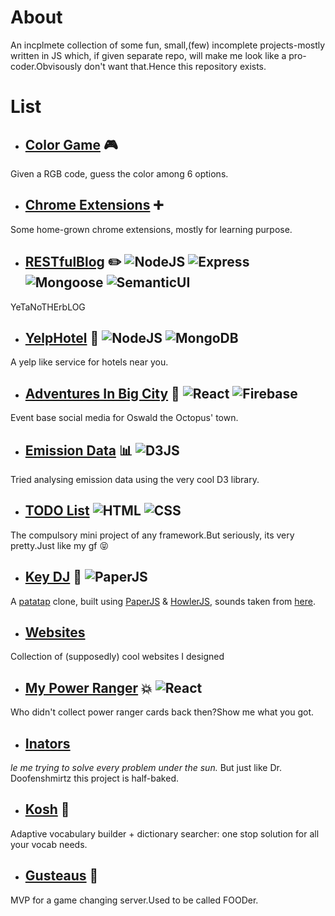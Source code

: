 # About
An incplmete collection of some fun, small,(few) incomplete projects-mostly written in JS which, if given separate repo, will make me look like a pro-coder.Obvisously don't want that.Hence this repository exists.

# List
* ## [Color Game](https://github.com/aayush4vedi/JavaTheHut/tree/colorgame) :video_game:
Given a RGB code, guess the color among 6 options.

* ## [Chrome Extensions](https://github.com/aayush4vedi/JavaTheHut/tree/chromeExt) :heavy_plus_sign:
Some home-grown chrome extensions, mostly for learning purpose.

* ## [RESTfulBlog](https://github.com/aayush4vedi/JavaTheHut/tree/restfulBlog) :pencil2: <img src="https://img.shields.io/badge/NodeJS-8FD400" alt="NodeJS"> <img src="https://img.shields.io/badge/Express-f7347a" alt="Express"> <img src="https://img.shields.io/badge/Mongoose-7fe5f0" alt="Mongoose"> <img src="https://img.shields.io/badge/SemanticUI-ff7373" alt="SemanticUI">
YeTaNoTHErbLOG

* ## [YelpHotel](https://github.com/aayush4vedi/JavaTheHut/tree/yelpHotel) :hotel: <img src="https://img.shields.io/badge/NodeJS-8FD400" alt="NodeJS"> <img src="https://img.shields.io/badge/MongoDB-E27D06" alt="MongoDB">

A yelp like service for hotels near you.

* ## [Adventures In Big City](https://github.com/aayush4vedi/JavaTheHut/tree/advInBigCity) :octopus:  <img src="https://img.shields.io/badge/React-C3190B" alt="React"> <img src="https://img.shields.io/badge/Firebase-E27D06" alt="Firebase">

Event base social media for Oswald the Octopus' town.

* ## [Emission Data](https://github.com/aayush4vedi/JavaTheHut/tree/emissionData) :bar_chart: <img src="https://img.shields.io/badge/D3JS-008080" alt="D3JS">
Tried analysing emission data using the very cool D3 library.

* ## [TODO List](https://github.com/aayush4vedi/JavaTheHut/tree/todoList) <img src="https://img.shields.io/badge/HTML-ffa500" alt="HTML"> <img src="https://img.shields.io/badge/CSS-ff6666" alt="CSS">
The compulsory mini project of any framework.But seriously, its very pretty.Just like my gf :stuck_out_tongue_closed_eyes:

* ## [Key DJ](https://github.com/aayush4vedi/JavaTheHut/tree/keydj) :musical_keyboard: <img src="https://img.shields.io/badge/PaperJS-4ca3dd" alt="PaperJS">
A [patatap](https://patatap.com/) clone, built using [PaperJS](http://paperjs.org) & [HowlerJS](https://howlerjs.com/), sounds taken from [here](https://github.com/jonobr1/Neuronal-Synchrony).

* ## [Websites](https://github.com/aayush4vedi/JavaTheHut/tree/websees)
Collection of (supposedly) cool websites I designed

* ## [My Power Ranger](https://github.com/aayush4vedi/JavaTheHut/tree/mypowerranger) :boom: <img src="https://img.shields.io/badge/React-C3190B" alt="React">
Who didn't collect power ranger cards back then?Show me what you got.

* ## [Inators](https://github.com/aayush4vedi/JavaTheHut/tree/inators)
*le me trying to solve every problem under the sun.* But just like Dr. Doofenshmirtz this project is half-baked.

* ## [Kosh](https://github.com/aayush4vedi/JavaTheHut/tree/kosh) :construction:
Adaptive vocabulary builder + dictionary searcher: one stop solution for all your vocab needs.

* ## [Gusteaus](https://github.com/aayush4vedi/JavaTheHut/tree/gusteaus) :construction:
MVP for a game changing server.Used to be called FOODer.
